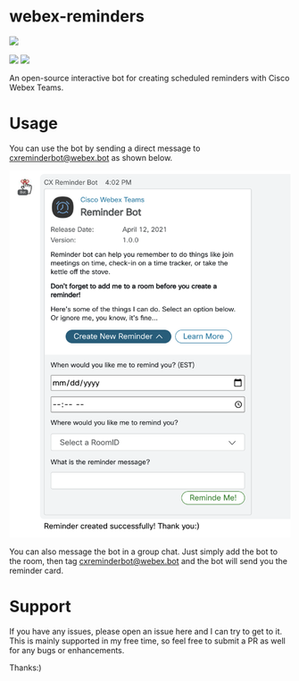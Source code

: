 # webex-reminders

<img src="https://travis-ci.com/amthorn/webex-reminders.svg?branch=master"/><br/>

<img src="https://it.wisc.edu/wp-content/uploads/WebexTeams-icon-color.png" width="50"/>
<img src="https://cdn1.iconfinder.com/data/icons/galaxy-open-line-color-i/200/alarm-512.png" width="50"/><br/>

An open-source interactive bot for creating scheduled reminders with Cisco Webex Teams.

# Usage

You can use the bot by sending a direct message to cxreminderbot@webex.bot as shown below.

<img src="https://raw.githubusercontent.com/amthorn/webex-reminders/master/docs/screen.png"/>

You can also message the bot in a group chat. Just simply add the bot to the room, then tag cxreminderbot@webex.bot and the bot will send you the reminder card.

# Support

If you have any issues, please open an issue here and I can try to get to it. This is mainly supported in my free time, so feel free to submit a PR as well for any bugs or enhancements.

Thanks:)

